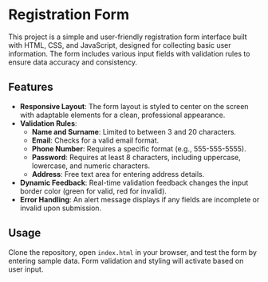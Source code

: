 # Registration Form

This project is a simple and user-friendly registration form interface built with HTML, CSS, and JavaScript, designed for collecting basic user information. The form includes various input fields with validation rules to ensure data accuracy and consistency.

## Features

- **Responsive Layout**: The form layout is styled to center on the screen with adaptable elements for a clean, professional appearance.
- **Validation Rules**:
  - **Name and Surname**: Limited to between 3 and 20 characters.
  - **Email**: Checks for a valid email format.
  - **Phone Number**: Requires a specific format (e.g., 555-555-5555).
  - **Password**: Requires at least 8 characters, including uppercase, lowercase, and numeric characters.
  - **Address**: Free text area for entering address details.
- **Dynamic Feedback**: Real-time validation feedback changes the input border color (green for valid, red for invalid).
- **Error Handling**: An alert message displays if any fields are incomplete or invalid upon submission.

## Usage

Clone the repository, open `index.html` in your browser, and test the form by entering sample data. Form validation and styling will activate based on user input.
